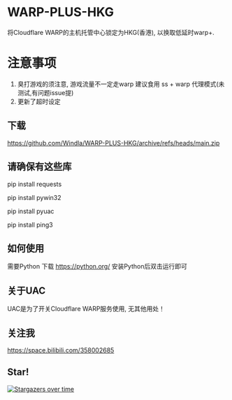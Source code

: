 # WARP-PLUS-HKG
  将Cloudflare WARP的主机托管中心锁定为HKG(香港), 以换取低延时warp+.
  
# 注意事项  
  1. 臭打游戏的须注意, 游戏流量不一定走warp
     建议食用 ss + warp 代理模式(未测试,有问题issue提)
  2. 更新了超时设定

## 下载
  https://github.com/Windla/WARP-PLUS-HKG/archive/refs/heads/main.zip

## 请确保有这些库
pip install requests

pip install pywin32

pip install pyuac

pip install ping3

## 如何使用
  需要Python 下载 https://python.org/
  安装Python后双击运行即可

## 关于UAC
  UAC是为了开关Cloudflare WARP服务使用, 无其他用处！
  
## 关注我
  https://space.bilibili.com/358002685
## Star!

[![Stargazers over time](https://starchart.cc/Windla/WARP-PLUS-HKG.svg)](https://starchart.cc/Windla/WARP-PLUS-HKG)
